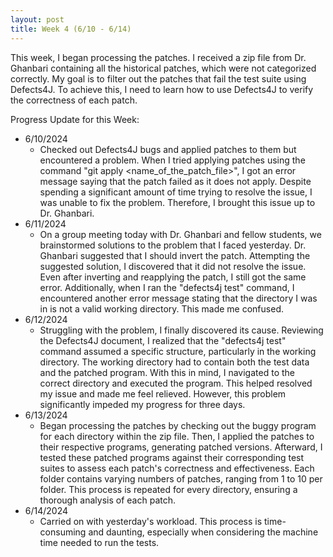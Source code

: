 ```yaml
---
layout: post
title: Week 4 (6/10 - 6/14)
---
```


This week, I began processing the patches.  I received a zip file from Dr. Ghanbari containing all the historical patches, which were not categorized correctly. My goal is to filter out the patches that fail the test suite using Defects4J. To achieve this, I need to learn how to use Defects4J to verify the correctness of each patch.

Progress Update for this Week:

  - 6/10/2024
      - Checked out Defects4J bugs and applied patches to them but encountered a problem.  When I tried applying patches using the command "git apply <name_of_the_patch_file>", I got an error message saying that the patch failed as it does not apply.  Despite spending a significant amount of time trying to resolve the issue, I was unable to fix the problem. Therefore, I brought this issue up to Dr. Ghanbari.
  - 6/11/2024
      - On a group meeting today with Dr. Ghanbari and fellow students, we brainstormed solutions to the problem that I faced yesterday.  Dr. Ghanbari suggested that I should invert the patch.  Attempting the suggested solution, I discovered that it did not resolve the issue. Even after inverting and reapplying the patch, I still got the same error. Additionally, when I ran the "defects4j test" command, I encountered another error message stating that the directory I was in is not a valid working directory. This made me confused.
  - 6/12/2024
      - Struggling with the problem, I finally discovered its cause. Reviewing the Defects4J document, I realized that the "defects4j test" command assumed a specific structure, particularly in the working directory.  The working directory had to contain both the test data and the patched program.  With this in mind, I navigated to the correct directory and executed the program.  This helped resolved my issue and made me feel relieved.  However, this problem significantly impeded my progress for three days.         
  - 6/13/2024
      - Began processing the patches by checking out the buggy program for each directory within the zip file. Then, I applied the patches to their respective programs, generating patched versions. Afterward, I tested these patched programs against their corresponding test suites to assess each patch's correctness and effectiveness. Each folder contains varying numbers of patches, ranging from 1 to 10 per folder. This process is repeated for every directory, ensuring a thorough analysis of each patch.
  - 6/14/2024
      - Carried on with yesterday's workload.  This process is time-consuming and daunting, especially when considering the machine time needed to run the tests.  
  
